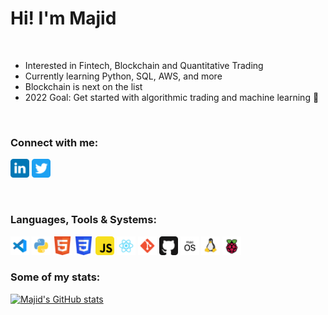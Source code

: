 # Hi! I'm Majid

<br />

- Interested in Fintech, Blockchain and Quantitative Trading
- Currently learning Python, SQL, AWS, and more
- Blockchain is next on the list
- 2022 Goal: Get started with algorithmic trading and machine learning 🤖

<br />

### Connect with me:

<a href="https://www.linkedin.com/in/majid-kouki"><img src="./img/linkedin.svg" alt="Linkedin" style="width:30px;height:30px;"></a>
<a href="https://twitter.com/MajidKouki"><img src="./img/twitter.svg" alt="Twitter" style="width:30px;height:30px;"></a>

<br />

### Languages, Tools & Systems:

<img src="./img/visualstudiocode.svg" alt="Visual Studio Code" style="width:30px;height:30px;">
<img src="./img/python.svg" alt="Python" style="width:30px;height:30px;">
<img src="./img/html5.svg" alt="HTML5" style="width:30px;height:30px;">
<img src="./img/css3.svg" alt="CSS3" style="width:30px;height:30px;">
<img src="./img/javascript.svg" alt="JavaScript" style="width:30px;height:30px;">
<img src="./img/react.svg" alt="React" style="width:30px;height:30px;">
<img src="./img/git.svg" alt="Git" style="width:30px;height:30px;">
<img src="./img/github.svg" alt="GitHub" style="width:30px;height:30px;">
<img src="./img/macos.svg" alt="MacOS" style="width:30px;height:30px;">
<img src="./img/linux.svg" alt="Linux" style="width:30px;height:30px;">
<img src="./img/raspberry_pi.svg" alt="Raspberry Pi" style="width:30px;height:30px;">

<br />

### Some of my stats:

[![Majid's GitHub stats](https://github-readme-stats.vercel.app/api?username=majidkouki)](https://github.com/anuraghazra/github-readme-stats)